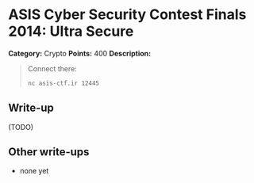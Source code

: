 # ASIS Cyber Security Contest Finals 2014: Ultra Secure

**Category:** Crypto
**Points:** 400
**Description:**

> Connect there:
>
> ```bash
> nc asis-ctf.ir 12445
> ```

## Write-up

(TODO)

## Other write-ups

* none yet
